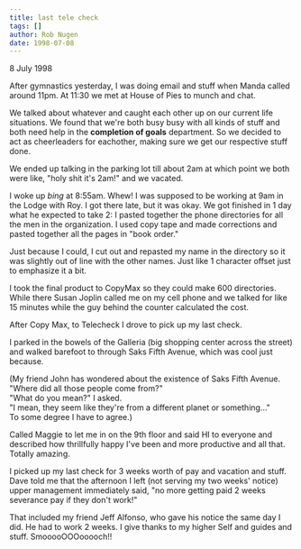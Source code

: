 ```yaml
---
title: last tele check
tags: []
author: Rob Nugen
date: 1998-07-08
---
```


<title>Last check from work</title>

<p class=date>8 July 1998</p>

<p>After gymnastics yesterday, I was doing email and stuff when Manda called around 11pm.  At 11:30 we met at House of Pies to munch and chat.

<p>We talked about whatever and caught each other up on our current life situations.  We found that we're both busy busy with all kinds of stuff and both need help in the <b>completion of goals</b> department.  So we decided to act as cheerleaders for eachother, making sure we get our respective stuff done.

<p>We ended up talking in the parking lot till about 2am at which point we both were like, "holy shit it's 2am!" and we vacated.

<p>I woke up <em>bing</em> at 8:55am.  Whew!  I was supposed to be working at 9am in the Lodge with Roy.  I got there late, but it was okay.  We got finished in 1 day what he expected to take 2: I pasted together the phone directories for all the men in the organization. I used copy tape and made corrections and pasted together all the pages in "book order."

<p>Just because I could, I cut out and repasted my name in the directory so it was slightly out of line with the other names.  Just like 1 character offset just to emphasize it a bit.

<p>I took the final product to CopyMax so they could make 600 directories.  While there Susan Joplin called me on my cell phone and we talked for like 15 minutes while the guy behind the counter calculated the cost.

<p>After Copy Max, to Telecheck I drove to pick up my last check.

<p>I parked in the bowels of the Galleria (big shopping center across the street) and walked barefoot to through Saks Fifth Avenue, which was cool just because.

<p>(My friend John has wondered about the existence of Saks Fifth Avenue.  "Where did all those people come from?"
<br>"What do you mean?" I asked. 
<br>"I mean, they seem like they're from a different planet or something..."
<br>To some degree I have to agree.)

<p>Called Maggie to let me in on the 9th floor and said HI to everyone and described how thrillfully happy I've been and more productive and all that.  Totally amazing.

<p>I picked up my last check for 3 weeks worth of pay and vacation and stuff.  Dave told me that the afternoon I left (not serving my two weeks' notice) upper management immediately said, "no more getting paid 2 weeks severance pay if they don't work!"

<p>That included my friend Jeff Alfonso, who gave his notice the same day I did.  He had to work 2 weeks.  I give thanks to my higher Self and guides and stuff.  SmooooOOOooooch!!
</p>
